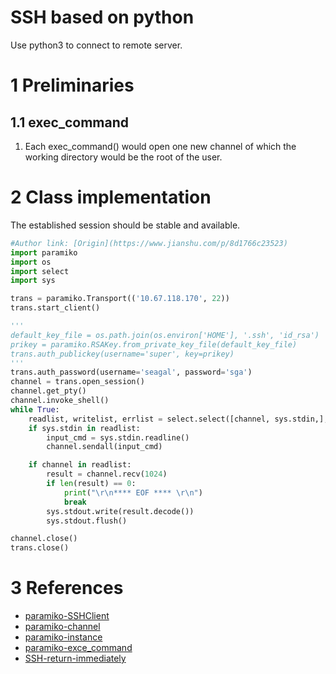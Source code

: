 # SSH based on python
Use python3 to connect to remote server.

# 1 Preliminaries
## 1.1 exec_command
1. Each exec_command() would open one new channel of which the working directory would be the root of the user.

# 2 Class implementation
The established session should be stable and available.
```python
#Author link: [Origin](https://www.jianshu.com/p/8d1766c23523)
import paramiko
import os
import select
import sys

trans = paramiko.Transport(('10.67.118.170', 22))
trans.start_client()

'''
default_key_file = os.path.join(os.environ['HOME'], '.ssh', 'id_rsa')
prikey = paramiko.RSAKey.from_private_key_file(default_key_file)
trans.auth_publickey(username='super', key=prikey)
'''
trans.auth_password(username='seagal', password='sga')
channel = trans.open_session()
channel.get_pty()
channel.invoke_shell()
while True:
    readlist, writelist, errlist = select.select([channel, sys.stdin,], [], [])
    if sys.stdin in readlist:
        input_cmd = sys.stdin.readline()
        channel.sendall(input_cmd)

    if channel in readlist:
        result = channel.recv(1024)
        if len(result) == 0:
            print("\r\n**** EOF **** \r\n")
            break
        sys.stdout.write(result.decode())
        sys.stdout.flush()

channel.close()
trans.close()
```

# 3 References
- [paramiko-SSHClient](http://docs.paramiko.org/en/2.4/api/client.html#paramiko.client.SSHClient)
- [paramiko-channel](http://docs.paramiko.org/en/2.4/api/channel.html)
- [paramiko-instance](https://www.cnblogs.com/linyfeng/p/8964753.html)
- [paramiko-exce_command](https://www.cnblogs.com/franknihao/p/6536255.html)
- [SSH-return-immediately](https://www.jianshu.com/p/8d1766c23523)
<!--stackedit_data:
eyJoaXN0b3J5IjpbNzA3MDk4NDc1LC0yMTcyMTc4NjIsMTE1Nj
cwMTU3OSwtMTI4MTU1NzUxNCwzMDQyNzk5NTIsLTE3MjI3ODE5
NzksNDU5MDg3NzEwLDE0MTI4NzU1MTldfQ==
-->